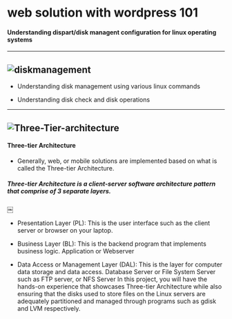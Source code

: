 # web solution with wordpress 101


#### Understanding dispart/disk managent configuration for linux operating systems


---
![diskmanagement](https://github.com/user-attachments/assets/64d5355b-9f02-4d0c-9b21-91aeaf73ab8c)
---


+ Understanding disk management using various linux commands

+ Understanding disk check and disk operations


---
![Three-Tier-architecture](https://github.com/user-attachments/assets/5f13838c-4ed0-4246-85a7-8e451b647a5d)
---


#### Three-tier Architecture

+ Generally, web, or mobile solutions are implemented based on what is called the Three-tier Architecture.

##### Three-tier Architecture is a client-server software architecture pattern that comprise of 3 separate layers.

￼
+ Presentation Layer (PL): This is the user interface such as the client server or browser on your laptop.

+ Business Layer (BL): This is the backend program that implements business logic. Application or Webserver

+ Data Access or Management Layer (DAL): This is the layer for computer data storage and data access. Database Server or File System Server such as FTP server, or NFS Server
In this project, you will have the hands-on experience that showcases Three-tier Architecture while also ensuring that the disks used to store files on the Linux servers are adequately partitioned and managed through programs such as gdisk and LVM respectively.
